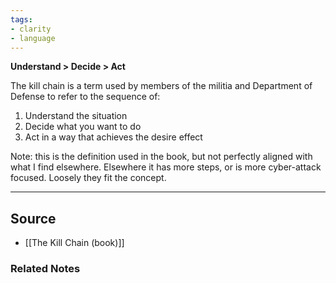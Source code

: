 ```yaml
---
tags:
- clarity
- language
---
```

**Understand > Decide > Act**

The kill chain is a term used by members of the militia and Department of Defense to refer to the sequence of:

1. Understand the situation
2. Decide what you want to do
3. Act in a way that achieves the desire effect

Note: this is the definition used in the book, but not perfectly aligned with what I find elsewhere. Elsewhere it has more steps, or is more cyber-attack focused. Loosely they fit the concept.

---

## Source
- [[The Kill Chain (book)]]

### Related Notes